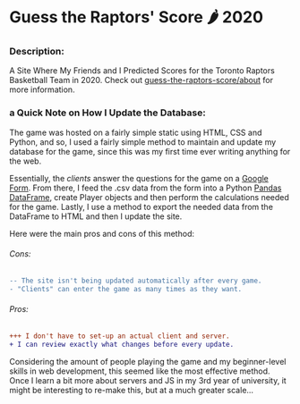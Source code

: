 # Guess the Raptors' Score &#127798; 2020

### Description:
A Site Where My Friends and I Predicted Scores for the Toronto Raptors Basketball Team in 2020. Check out [guess-the-raptors-score/about](https://htmlpreview.github.io/?https://github.com/sbhatoolaul/Guess-the-Raptors-Score-2020/blob/main/about.html) for more information.

### a Quick Note on How I Update the Database:
The game was hosted on a fairly simple static using HTML, CSS and Python, and so, I used a fairly simple method to maintain and update my database for the game, since this was my first time ever writing anything for the web. 

Essentially, the *clients* answer the questions for the game on a [Google Form](https://www.google.ca/forms/about/). From there, I feed the .csv data from the form into a Python [Pandas DataFrame](https://pandas.pydata.org/pandas-docs/stable/reference/api/pandas.DataFrame.html), create Player objects and then perform the calculations needed for the game. Lastly, I use a method to export the needed data from the DataFrame to HTML and then I update the site. 

Here were the main pros and cons of this method:

###### Cons:
```diff
-- The site isn't being updated automatically after every game.
- "Clients" can enter the game as many times as they want.
```

###### Pros:
```diff
+++ I don't have to set-up an actual client and server.
+ I can review exactly what changes before every update.
```

Considering the amount of people playing the game and my beginner-level skills in web development, this seemed like the most effective method. Once I learn a bit more about servers and JS in my 3rd year of university, it might be interesting to re-make this, but at a much greater scale...
